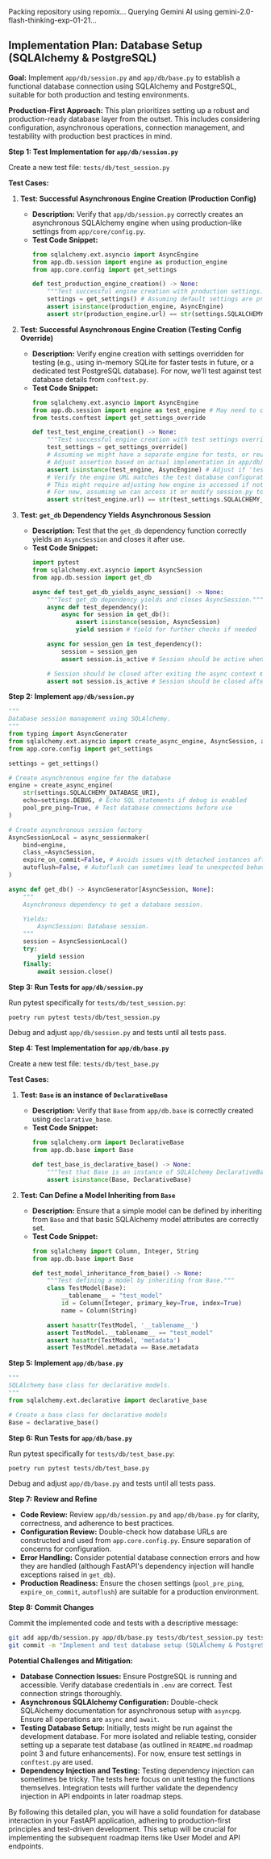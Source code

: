 Packing repository using repomix...
Querying Gemini AI using gemini-2.0-flash-thinking-exp-01-21...
## Implementation Plan: Database Setup (SQLAlchemy & PostgreSQL)

**Goal:** Implement `app/db/session.py` and `app/db/base.py` to establish a functional database connection using SQLAlchemy and PostgreSQL, suitable for both production and testing environments.

**Production-First Approach:** This plan prioritizes setting up a robust and production-ready database layer from the outset. This includes considering configuration, asynchronous operations, connection management, and testability with production best practices in mind.

**Step 1: Test Implementation for `app/db/session.py`**

Create a new test file: `tests/db/test_session.py`

**Test Cases:**

1.  **Test: Successful Asynchronous Engine Creation (Production Config)**
    *   **Description:** Verify that `app/db/session.py` correctly creates an asynchronous SQLAlchemy engine when using production-like settings from `app/core/config.py`.
    *   **Test Code Snippet:**
        ```python
        from sqlalchemy.ext.asyncio import AsyncEngine
        from app.db.session import engine as production_engine
        from app.core.config import get_settings

        def test_production_engine_creation() -> None:
            """Test successful engine creation with production settings."""
            settings = get_settings() # Assuming default settings are production-like
            assert isinstance(production_engine, AsyncEngine)
            assert str(production_engine.url) == str(settings.SQLALCHEMY_DATABASE_URI)
        ```

2.  **Test: Successful Asynchronous Engine Creation (Testing Config Override)**
    *   **Description:** Verify engine creation with settings overridden for testing (e.g., using in-memory SQLite for faster tests in future, or a dedicated test PostgreSQL database). For now, we'll test against test database details from `conftest.py`.
    *   **Test Code Snippet:**
        ```python
        from sqlalchemy.ext.asyncio import AsyncEngine
        from app.db.session import engine as test_engine # May need to conditionally create test engine
        from tests.conftest import get_settings_override

        def test_test_engine_creation() -> None:
            """Test successful engine creation with test settings override."""
            test_settings = get_settings_override()
            # Assuming we might have a separate engine for tests, or reuse production_engine with override
            # Adjust assertion based on actual implementation in app/db/session.py
            assert isinstance(test_engine, AsyncEngine) # Adjust if 'test_engine' is not directly exposed
            # Verify the engine URL matches the test database configuration
            # This might require adjusting how engine is accessed if not directly exposed.
            # For now, assuming we can access it or modify session.py to expose a test engine.
            assert str(test_engine.url) == str(test_settings.SQLALCHEMY_DATABASE_URI)
        ```

3.  **Test: `get_db` Dependency Yields Asynchronous Session**
    *   **Description:** Test that the `get_db` dependency function correctly yields an `AsyncSession` and closes it after use.
    *   **Test Code Snippet:**
        ```python
        import pytest
        from sqlalchemy.ext.asyncio import AsyncSession
        from app.db.session import get_db

        async def test_get_db_yields_async_session() -> None:
            """Test get_db dependency yields and closes AsyncSession."""
            async def test_dependency():
                async for session in get_db():
                    assert isinstance(session, AsyncSession)
                    yield session # Yield for further checks if needed

            async for session_gen in test_dependency():
                session = session_gen
                assert session.is_active # Session should be active when yielded

            # Session should be closed after exiting the async context manager
            assert not session.is_active # Session should be closed after use
        ```

**Step 2: Implement `app/db/session.py`**

```python
"""
Database session management using SQLAlchemy.
"""
from typing import AsyncGenerator
from sqlalchemy.ext.asyncio import create_async_engine, AsyncSession, async_sessionmaker
from app.core.config import get_settings

settings = get_settings()

# Create asynchronous engine for the database
engine = create_async_engine(
    str(settings.SQLALCHEMY_DATABASE_URI),
    echo=settings.DEBUG, # Echo SQL statements if debug is enabled
    pool_pre_ping=True, # Test database connections before use
)

# Create asynchronous session factory
AsyncSessionLocal = async_sessionmaker(
    bind=engine,
    class_=AsyncSession,
    expire_on_commit=False, # Avoids issues with detached instances after commit
    autoflush=False, # Autoflush can sometimes lead to unexpected behavior in async contexts
)

async def get_db() -> AsyncGenerator[AsyncSession, None]:
    """
    Asynchronous dependency to get a database session.

    Yields:
        AsyncSession: Database session.
    """
    session = AsyncSessionLocal()
    try:
        yield session
    finally:
        await session.close()
```

**Step 3: Run Tests for `app/db/session.py`**

Run pytest specifically for `tests/db/test_session.py`:

```bash
poetry run pytest tests/db/test_session.py
```

Debug and adjust `app/db/session.py` and tests until all tests pass.

**Step 4: Test Implementation for `app/db/base.py`**

Create a new test file: `tests/db/test_base.py`

**Test Cases:**

1.  **Test: `Base` is an instance of `DeclarativeBase`**
    *   **Description:** Verify that `Base` from `app/db.base` is correctly created using `declarative_base`.
    *   **Test Code Snippet:**
        ```python
        from sqlalchemy.orm import DeclarativeBase
        from app.db.base import Base

        def test_base_is_declarative_base() -> None:
            """Test that Base is an instance of SQLAlchemy DeclarativeBase."""
            assert isinstance(Base, DeclarativeBase)
        ```

2.  **Test: Can Define a Model Inheriting from `Base`**
    *   **Description:** Ensure that a simple model can be defined by inheriting from `Base` and that basic SQLAlchemy model attributes are correctly set.
    *   **Test Code Snippet:**
        ```python
        from sqlalchemy import Column, Integer, String
        from app.db.base import Base

        def test_model_inheritance_from_base() -> None:
            """Test defining a model by inheriting from Base."""
            class TestModel(Base):
                __tablename__ = "test_model"
                id = Column(Integer, primary_key=True, index=True)
                name = Column(String)

            assert hasattr(TestModel, '__tablename__')
            assert TestModel.__tablename__ == "test_model"
            assert hasattr(TestModel, 'metadata')
            assert TestModel.metadata == Base.metadata
        ```

**Step 5: Implement `app/db/base.py`**

```python
"""
SQLAlchemy base class for declarative models.
"""
from sqlalchemy.ext.declarative import declarative_base

# Create a base class for declarative models
Base = declarative_base()
```

**Step 6: Run Tests for `app/db/base.py`**

Run pytest specifically for `tests/db/test_base.py`:

```bash
poetry run pytest tests/db/test_base.py
```

Debug and adjust `app/db/base.py` and tests until all tests pass.

**Step 7: Review and Refine**

*   **Code Review:** Review `app/db/session.py` and `app/db/base.py` for clarity, correctness, and adherence to best practices.
*   **Configuration Review:** Double-check how database URLs are constructed and used from `app.core.config.py`. Ensure separation of concerns for configuration.
*   **Error Handling:** Consider potential database connection errors and how they are handled (although FastAPI's dependency injection will handle exceptions raised in `get_db`).
*   **Production Readiness:** Ensure the chosen settings (`pool_pre_ping`, `expire_on_commit`, `autoflush`) are suitable for a production environment.

**Step 8: Commit Changes**

Commit the implemented code and tests with a descriptive message:

```bash
git add app/db/session.py app/db/base.py tests/db/test_session.py tests/db/test_base.py
git commit -m "Implement and test database setup (SQLAlchemy & PostgreSQL)"
```

**Potential Challenges and Mitigation:**

*   **Database Connection Issues:** Ensure PostgreSQL is running and accessible. Verify database credentials in `.env` are correct. Test connection strings thoroughly.
*   **Asynchronous SQLAlchemy Configuration:** Double-check SQLAlchemy documentation for asynchronous setup with `asyncpg`. Ensure all operations are `async` and `await`.
*   **Testing Database Setup:**  Initially, tests might be run against the development database. For more isolated and reliable testing, consider setting up a separate test database (as outlined in `README.md` roadmap point 3 and future enhancements).  For now, ensure test settings in `conftest.py` are used.
*   **Dependency Injection and Testing:**  Testing dependency injection can sometimes be tricky. The tests here focus on unit testing the functions themselves. Integration tests will further validate the dependency injection in API endpoints in later roadmap steps.

By following this detailed plan, you will have a solid foundation for database interaction in your FastAPI application, adhering to production-first principles and test-driven development. This setup will be crucial for implementing the subsequent roadmap items like User Model and API endpoints.